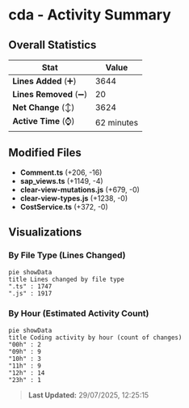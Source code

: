 # cda - Activity Summary 

## Overall Statistics

| Stat                   | Value                                                             |
| ---------------------- | ----------------------------------------------------------------- |
| **Lines Added** (➕)   | 3644                                          |
| **Lines Removed** (➖) | 20                                        |
| **Net Change** (↕)    | 3624                |
| **Active Time** (⌚)   | 62 minutes |


## Modified Files
- **Comment.ts** (+206, -16)
- **sap_views.ts** (+1149, -4)
- **clear-view-mutations.js** (+679, -0)
- **clear-view-types.js** (+1238, -0)
- **CostService.ts** (+372, -0)

## Visualizations

### By File Type (Lines Changed)

```mermaid
pie showData
title Lines changed by file type
".ts" : 1747
".js" : 1917
```

### By Hour (Estimated Activity Count)

```mermaid
pie showData
title Coding activity by hour (count of changes)
"00h" : 2
"09h" : 9
"10h" : 3
"11h" : 9
"12h" : 14
"23h" : 1
```


> **Last Updated:** 29/07/2025, 12:25:15